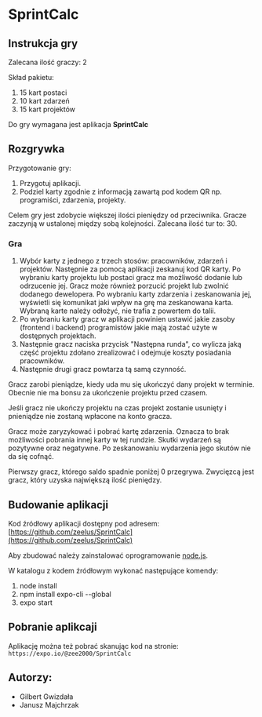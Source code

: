 # SprintCalc

## Instrukcja gry

Zalecana ilość graczy: 2

Skład pakietu: 
1. 15 kart postaci
2. 10 kart zdarzeń
3. 15 kart projektów

Do gry wymagana jest aplikacja **SprintCalc**

## Rozgrywka

Przygotowanie gry:

1. Przygotuj aplikacji.
2. Podziel karty zgodnie z informacją zawartą pod kodem QR np. programiści, zdarzenia, projekty.

Celem gry jest zdobycie większej ilości pieniędzy od przeciwnika. 
Gracze zaczynją w ustalonej między sobą kolejności.
Zalecana ilość tur to: 30.

### Gra
1. Wybór karty z jednego z trzech stosów: pracowników, zdarzeń i projektów. Następnie za pomocą aplikacji zeskanuj kod QR karty. Po wybraniu karty projektu lub postaci gracz ma możliwość dodanie lub odrzucenie jej. Gracz może również porzucić projekt lub zwolnić dodanego dewelopera. Po wybraniu karty zdarzenia i zeskanowania jej, wyświetli się komunikat jaki wpływ na grę ma zeskanowana karta. Wybraną karte należy odłożyć, nie trafia z powertem do talii.
2. Po wybraniu karty gracz w aplikacji powinien ustawić jakie zasoby (frontend i backend) programistów jakie mają zostać użyte w dostępnych projektach.
3. Następnie gracz naciska przycisk "Następna runda", co wylicza jaką część projektu zdołano zrealizować i odejmuje koszty posiadania pracowników.
4. Następnie drugi gracz powtarza tą samą czynność.

Gracz zarobi pieniądze, kiedy uda mu się ukończyć dany projekt w terminie. Obecnie nie ma bonsu za ukończenie projektu przed czasem.

Jeśli gracz nie ukończy projektu na czas projekt zostanie usunięty i pnieniądze nie zostaną wpłacone na konto gracza.

Gracz może zaryzykować i pobrać kartę zdarzenia. Oznacza to brak możliwości pobrania innej karty w tej rundzie. 
Skutki wydarzeń są pozytywne oraz negatywne. Po zeskanowaniu wydarzenia jego skutów nie da się cofnąć.

Pierwszy gracz, którego saldo spadnie poniżej 0 przegrywa.
Zwycięzcą jest gracz, który uzyska największą ilość pieniędzy.

## Budowanie aplikacji

Kod źródłowy aplikacji dostępny pod adresem: [https://github.com/zeelus/SprintCalc](https://github.com/zeelus/SprintCalc)

Aby zbudować należy zainstalować oprogramowanie [node.js](https://nodejs.org/en/).

W katalogu z kodem źródłowym wykonać następujące komendy:
1. node install
2. npm install expo-cli --global
3. expo start

## Pobranie aplikcaji
Aplikację można też pobrać skanując kod na stronie: `https://expo.io/@zee2000/SprintCalc`

## Autorzy:
* Gilbert Gwizdała 
* Janusz Majchrzak
